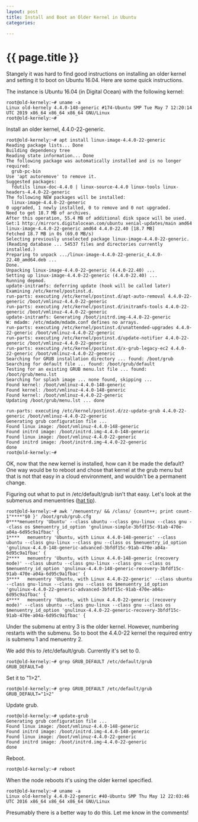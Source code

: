 ```yaml
---
layout: post
title: Install and Boot an Older Kernel in Ubuntu
categories:

---
```


# {{ page.title }}

Stangely it was hard to find good instructions on installing an older kernel and setting it to boot on Ubuntu 16.04. Here are some quick instructions.

The instance is Ubuntu 16.04 (in Digital Ocean) with the following kernel:

```
root@old-kernely:~# uname -a
Linux old-kernely 4.4.0-148-generic #174-Ubuntu SMP Tue May 7 12:20:14 UTC 2019 x86_64 x86_64 x86_64 GNU/Linux
root@old-kernely:~# 
```

Install an older kernel, 4.4.0-22-generic.

```
root@old-kernely:~# apt install linux-image-4.4.0-22-generic
Reading package lists... Done
Building dependency tree       
Reading state information... Done
The following package was automatically installed and is no longer required:
  grub-pc-bin
Use 'apt autoremove' to remove it.
Suggested packages:
  fdutils linux-doc-4.4.0 | linux-source-4.4.0 linux-tools linux-headers-4.4.0-22-generic
The following NEW packages will be installed:
  linux-image-4.4.0-22-generic
0 upgraded, 1 newly installed, 0 to remove and 0 not upgraded.
Need to get 18.7 MB of archives.
After this operation, 55.4 MB of additional disk space will be used.
Get:1 http://mirrors.digitalocean.com/ubuntu xenial-updates/main amd64 linux-image-4.4.0-22-generic amd64 4.4.0-22.40 [18.7 MB]
Fetched 18.7 MB in 0s (69.0 MB/s)                 
Selecting previously unselected package linux-image-4.4.0-22-generic.
(Reading database ... 54537 files and directories currently installed.)
Preparing to unpack .../linux-image-4.4.0-22-generic_4.4.0-22.40_amd64.deb ...
Done.
Unpacking linux-image-4.4.0-22-generic (4.4.0-22.40) ...
Setting up linux-image-4.4.0-22-generic (4.4.0-22.40) ...
Running depmod.
update-initramfs: deferring update (hook will be called later)
Examining /etc/kernel/postinst.d.
run-parts: executing /etc/kernel/postinst.d/apt-auto-removal 4.4.0-22-generic /boot/vmlinuz-4.4.0-22-generic
run-parts: executing /etc/kernel/postinst.d/initramfs-tools 4.4.0-22-generic /boot/vmlinuz-4.4.0-22-generic
update-initramfs: Generating /boot/initrd.img-4.4.0-22-generic
W: mdadm: /etc/mdadm/mdadm.conf defines no arrays.
run-parts: executing /etc/kernel/postinst.d/unattended-upgrades 4.4.0-22-generic /boot/vmlinuz-4.4.0-22-generic
run-parts: executing /etc/kernel/postinst.d/update-notifier 4.4.0-22-generic /boot/vmlinuz-4.4.0-22-generic
run-parts: executing /etc/kernel/postinst.d/x-grub-legacy-ec2 4.4.0-22-generic /boot/vmlinuz-4.4.0-22-generic
Searching for GRUB installation directory ... found: /boot/grub
Searching for default file ... found: /boot/grub/default
Testing for an existing GRUB menu.lst file ... found: /boot/grub/menu.lst
Searching for splash image ... none found, skipping ...
Found kernel: /boot/vmlinuz-4.4.0-148-generic
Found kernel: /boot/vmlinuz-4.4.0-148-generic
Found kernel: /boot/vmlinuz-4.4.0-22-generic
Updating /boot/grub/menu.lst ... done

run-parts: executing /etc/kernel/postinst.d/zz-update-grub 4.4.0-22-generic /boot/vmlinuz-4.4.0-22-generic
Generating grub configuration file ...
Found linux image: /boot/vmlinuz-4.4.0-148-generic
Found initrd image: /boot/initrd.img-4.4.0-148-generic
Found linux image: /boot/vmlinuz-4.4.0-22-generic
Found initrd image: /boot/initrd.img-4.4.0-22-generic
done
root@old-kernely:~# 
```

OK, now that the new kernel is installed, how can it be made the default? One way would be to reboot and chose that kernel at the grub menu but that is not that easy in a cloud environment, and wouldn't be a permanent change.

Figuring out what to put in /etc/default/grub isn't that easy. Let's look at the submenus and menuentries ([hat tip](https://unix.stackexchange.com/questions/198003/set-default-kernel-in-grub)).

```
root@old-kernely:~# awk '/menuentry/ && /class/ {count++; print count-1"****"$0 }' /boot/grub/grub.cfg                                            
0****menuentry 'Ubuntu' --class ubuntu --class gnu-linux --class gnu --class os $menuentry_id_option 'gnulinux-simple-3bfdf15c-91ab-470e-a04a-6d95c9a1fbac' {
1****	menuentry 'Ubuntu, with Linux 4.4.0-148-generic' --class ubuntu --class gnu-linux --class gnu --class os $menuentry_id_option 'gnulinux-4.4.0-148-generic-advanced-3bfdf15c-91ab-470e-a04a-6d95c9a1fbac' {
2****	menuentry 'Ubuntu, with Linux 4.4.0-148-generic (recovery mode)' --class ubuntu --class gnu-linux --class gnu --class os $menuentry_id_option 'gnulinux-4.4.0-148-generic-recovery-3bfdf15c-91ab-470e-a04a-6d95c9a1fbac' {
3****	menuentry 'Ubuntu, with Linux 4.4.0-22-generic' --class ubuntu --class gnu-linux --class gnu --class os $menuentry_id_option 'gnulinux-4.4.0-22-generic-advanced-3bfdf15c-91ab-470e-a04a-6d95c9a1fbac' {
4****	menuentry 'Ubuntu, with Linux 4.4.0-22-generic (recovery mode)' --class ubuntu --class gnu-linux --class gnu --class os $menuentry_id_option 'gnulinux-4.4.0-22-generic-recovery-3bfdf15c-91ab-470e-a04a-6d95c9a1fbac' {
```

Under the submenu at entry 3 is the older kernel. However, numbering restarts with the submenu. So to boot the 4.4.0-22 kernel the required entry is submenu 1 and menuentry 2.

We add this to /etc/default/grub. Currently it's set to 0.

```
root@old-kernely:~# grep GRUB_DEFAULT /etc/default/grub
GRUB_DEFAULT=0
```

Set it to "1>2".

```
root@old-kernely:~# grep GRUB_DEFAULT /etc/default/grub
GRUB_DEFAULT="1>2"
```

Update grub.

```
root@old-kernely:~# update-grub
Generating grub configuration file ...
Found linux image: /boot/vmlinuz-4.4.0-148-generic
Found initrd image: /boot/initrd.img-4.4.0-148-generic
Found linux image: /boot/vmlinuz-4.4.0-22-generic
Found initrd image: /boot/initrd.img-4.4.0-22-generic
done
```

Reboot.

```
root@old-kernely:~# reboot
```

When the node reboots it's using the older kernel specified.

```
root@old-kernely:~# uname -a
Linux old-kernely 4.4.0-22-generic #40-Ubuntu SMP Thu May 12 22:03:46 UTC 2016 x86_64 x86_64 x86_64 GNU/Linux
```

Presumably there is a better way to do this. Let me know in the comments!